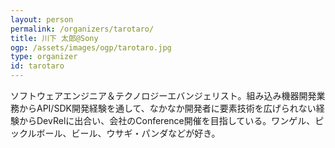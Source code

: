 ```yaml
---
layout: person
permalink: /organizers/tarotaro/
title: 川下 太郎@Sony
ogp: /assets/images/ogp/tarotaro.jpg
type: organizer
id: tarotaro
---
```

ソフトウェアエンジニア＆テクノロジーエバンジェリスト。組み込み機器開発業務からAPI/SDK開発経験を通して、なかなか開発者に要素技術を広げられない経験からDevRelに出合い、会社のConference開催を目指している。ワンゲル、ピックルボール、ビール、ウサギ・パンダなどが好き。
